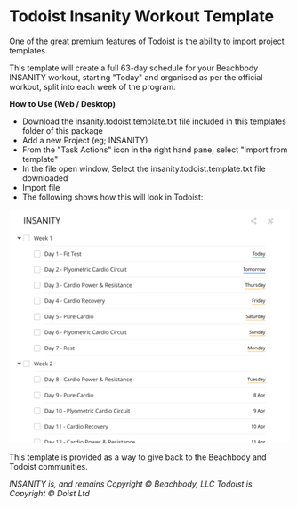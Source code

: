 # Todoist Insanity Workout Template

One of the great premium features of Todoist is the ability to import project templates.

This template will create a full 63-day schedule for your Beachbody INSANITY workout, starting "Today" and organised as per the official workout, split into each week of the program.

**How to Use (Web / Desktop)**

* Download the insanity.todoist.template.txt file included in this templates folder of this package
* Add a new Project (eg; INSANITY)
* From the "Task Actions" icon in the right hand pane, select "Import from template"
* In the file open window, Select the insanity.todoist.template.txt file downloaded
* Import file
* The following shows how this will look in Todoist:

![Insanity Template](images/insanity-todist-template-example.png)

This template is provided as a way to give back to the Beachbody and Todoist communities.

_INSANITY is, and remains Copyright :copyright: Beachbody, LLC_
_Todoist is Copyright :copyright: Doist Ltd_


